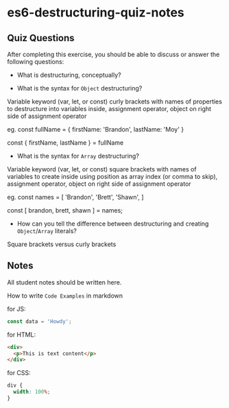 # es6-destructuring-quiz-notes

## Quiz Questions

After completing this exercise, you should be able to discuss or answer the following questions:

- What is destructuring, conceptually?

- What is the syntax for `Object` destructuring?

Variable keyword (var, let, or const) curly brackets with names of properties to destructure into variables inside, assignment operator, object on right side of assignment operator

eg.
const fullName = {
firstName: 'Brandon',
lastName: 'Moy'
}

const { firstName, lastName } = fullName

- What is the syntax for `Array` destructuring?

Variable keyword (var, let, or const) square brackets with names of variables to create inside using position as array index (or comma to skip), assignment operator, object on right side of assignment operator

eg.
const names = [
'Brandon',
'Brett',
'Shawn',
]

const [ brandon, brett, shawn ] = names;

- How can you tell the difference between destructuring and creating `Object`/`Array` literals?

Square brackets versus curly brackets

## Notes

All student notes should be written here.

How to write `Code Examples` in markdown

for JS:

```javascript
const data = 'Howdy';
```

for HTML:

```html
<div>
  <p>This is text content</p>
</div>
```

for CSS:

```css
div {
  width: 100%;
}
```
